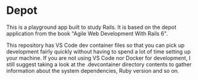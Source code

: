 # Depot

This is a playground app built to study Rails. It is based on the depot application from the book "Agile Web Development With Rails 6".

This repository has VS Code dev container files so that you can pick up development fairly quickly without having to spend a lot of time setting up your machine. If you are not using VS Code nor Docker for development, I still suggest taking a look at the .devcontainer directory contents to gather information about the system dependencies, Ruby version and so on.
